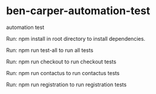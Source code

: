 # ben-carper-automation-test
 automation test

Run: npm install in root directory to install dependencies.

Run: npm run test-all to run all tests

Run: npm run checkout to run checkout tests

Run: npm run contactus to run contactus tests

Run: npm run registration to run registration tests
